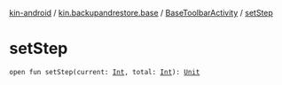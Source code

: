 [kin-android](../../index.md) / [kin.backupandrestore.base](../index.md) / [BaseToolbarActivity](index.md) / [setStep](./set-step.md)

# setStep

`open fun setStep(current: `[`Int`](https://kotlinlang.org/api/latest/jvm/stdlib/kotlin/-int/index.html)`, total: `[`Int`](https://kotlinlang.org/api/latest/jvm/stdlib/kotlin/-int/index.html)`): `[`Unit`](https://kotlinlang.org/api/latest/jvm/stdlib/kotlin/-unit/index.html)